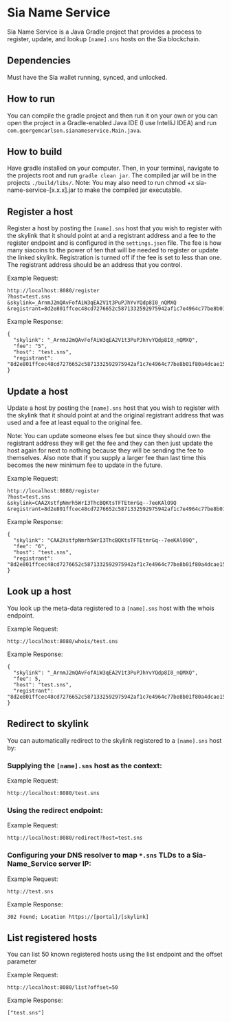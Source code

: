 # Sia Name Service

Sia Name Service is a Java Gradle project that provides a process to register, update, and lookup `[name].sns` hosts on the Sia blockchain.

## Dependencies

Must have the Sia wallet running, synced, and unlocked.

##  How to run

You can compile the gradle project and then run it on your own or you can open the project in a Gradle-enabled Java IDE (I use IntelliJ IDEA) and run `com.georgemcarlson.sianameservice.Main.java`.

## How to build

Have gradle installed on your computer. Then, in your terminal, navigate to the projects root and run `gradle clean jar`. The compiled jar will be in the projects `./build/libs/`. Note: You may also need to run chmod +x sia-name-service-[x.x.x].jar to make the compiled jar executable.

## Register a host

Register a host by posting the `[name].sns` host that you wish to register with the skylink that it should point at and a registrant address and a fee to the register endpoint and is configured in the `settings.json` file. The fee is how many siacoins to the power of ten that will be needed to register or update the linked skylink. Registration is turned off if the fee is set to less than one. The registrant address should be an address that you control.

Example Request:
```
http://localhost:8080/register
?host=test.sns
&skylink=_ArnmJ2mQAvFofAiW3qEA2V1t3PuPJhYvYQdp8I0_nQMXQ
&registrant=8d2e801ffcec48cd7276652c5871332592975942af1c7e4964c77be8b01f80a4dcae15d1a308
```

Example Response:
```
{
  "skylink": "_ArnmJ2mQAvFofAiW3qEA2V1t3PuPJhYvYQdp8I0_nQMXQ",
  "fee": "5",
  "host": "test.sns",
  "registrant": "8d2e801ffcec48cd7276652c5871332592975942af1c7e4964c77be8b01f80a4dcae15d1a308"
}
```

## Update a host

Update a host by posting the `[name].sns` host that you wish to register with the skylink that it should point at and the original registrant address that was used and a fee at least equal to the original fee.

Note: You can update someone elses fee but since they should own the registrant address they will get the fee and they can then just update the host again for next to nothing because they will be sending the fee to themselves. Also note that if you supply a larger fee than last time this becomes the new minimum fee to update in the future.

Example Request:

```
http://localhost:8080/register
?host=test.sns
&skylink=CAA2XstfpNmrh5WrI3ThcBQKtsTFTEtmrGq--7eeKAlO9Q
&registrant=8d2e801ffcec48cd7276652c5871332592975942af1c7e4964c77be8b01f80a4dcae15d1a308
```

Example Response:
```
{
  "skylink": "CAA2XstfpNmrh5WrI3ThcBQKtsTFTEtmrGq--7eeKAlO9Q",
  "fee": "6",
  "host": "test.sns",
  "registrant": "8d2e801ffcec48cd7276652c5871332592975942af1c7e4964c77be8b01f80a4dcae15d1a308"
}
```

## Look up a host

You look up the meta-data registered to a `[name].sns` host with the whois endpoint.

Example Request:
```
http://localhost:8080/whois/test.sns
```

Example Response:
```
{
  "skylink": "_ArnmJ2mQAvFofAiW3qEA2V1t3PuPJhYvYQdp8I0_nQMXQ",
  "fee": 5,
  "host": "test.sns",
  "registrant": "8d2e801ffcec48cd7276652c5871332592975942af1c7e4964c77be8b01f80a4dcae15d1a308"
}
```

## Redirect to skylink

You can automatically redirect to the skylink registered to a `[name].sns` host by:

### Supplying the `[name].sns` host as the context:
Example Request:
```
http://localhost:8080/test.sns
```

### Using the redirect endpoint:
Example Request:
```
http://localhost:8080/redirect?host=test.sns
```

### Configuring your DNS resolver to map `*.sns` TLDs to a Sia-Name_Service server IP:
Example Request:
```
http://test.sns
```

Example Response:
```
302 Found; Location https://[portal]/[skylink]
```

## List registered hosts

You can list 50 known registered hosts using the list endpoint and the offset parameter

Example Request:
```
http://localhost:8080/list?offset=50
```

Example Response:
```
["test.sns"]
```
